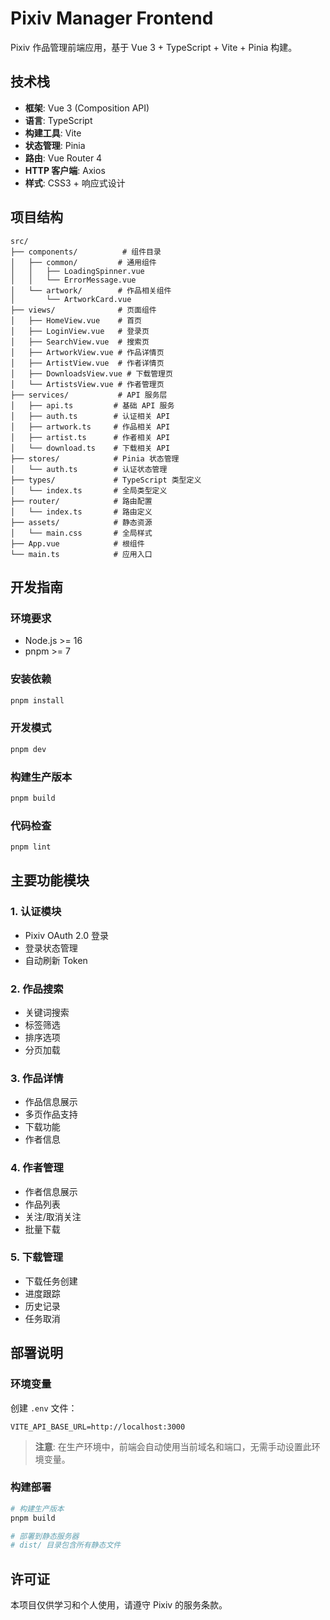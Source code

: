 # Pixiv Manager Frontend

Pixiv 作品管理前端应用，基于 Vue 3 + TypeScript + Vite + Pinia 构建。

## 技术栈

- **框架**: Vue 3 (Composition API)
- **语言**: TypeScript
- **构建工具**: Vite
- **状态管理**: Pinia
- **路由**: Vue Router 4
- **HTTP 客户端**: Axios
- **样式**: CSS3 + 响应式设计

## 项目结构

```
src/
├── components/          # 组件目录
│   ├── common/         # 通用组件
│   │   ├── LoadingSpinner.vue
│   │   └── ErrorMessage.vue
│   └── artwork/        # 作品相关组件
│       └── ArtworkCard.vue
├── views/              # 页面组件
│   ├── HomeView.vue    # 首页
│   ├── LoginView.vue   # 登录页
│   ├── SearchView.vue  # 搜索页
│   ├── ArtworkView.vue # 作品详情页
│   ├── ArtistView.vue  # 作者详情页
│   ├── DownloadsView.vue # 下载管理页
│   └── ArtistsView.vue # 作者管理页
├── services/           # API 服务层
│   ├── api.ts         # 基础 API 服务
│   ├── auth.ts        # 认证相关 API
│   ├── artwork.ts     # 作品相关 API
│   ├── artist.ts      # 作者相关 API
│   └── download.ts    # 下载相关 API
├── stores/            # Pinia 状态管理
│   └── auth.ts        # 认证状态管理
├── types/             # TypeScript 类型定义
│   └── index.ts       # 全局类型定义
├── router/            # 路由配置
│   └── index.ts       # 路由定义
├── assets/            # 静态资源
│   └── main.css       # 全局样式
├── App.vue            # 根组件
└── main.ts            # 应用入口
```

## 开发指南

### 环境要求

- Node.js >= 16
- pnpm >= 7

### 安装依赖

```bash
pnpm install
```

### 开发模式

```bash
pnpm dev
```

### 构建生产版本

```bash
pnpm build
```

### 代码检查

```bash
pnpm lint
```

## 主要功能模块

### 1. 认证模块
- Pixiv OAuth 2.0 登录
- 登录状态管理
- 自动刷新 Token

### 2. 作品搜索
- 关键词搜索
- 标签筛选
- 排序选项
- 分页加载

### 3. 作品详情
- 作品信息展示
- 多页作品支持
- 下载功能
- 作者信息

### 4. 作者管理
- 作者信息展示
- 作品列表
- 关注/取消关注
- 批量下载

### 5. 下载管理
- 下载任务创建
- 进度跟踪
- 历史记录
- 任务取消

## 部署说明

### 环境变量

创建 `.env` 文件：

```env
VITE_API_BASE_URL=http://localhost:3000
```

> **注意**: 在生产环境中，前端会自动使用当前域名和端口，无需手动设置此环境变量。

### 构建部署

```bash
# 构建生产版本
pnpm build

# 部署到静态服务器
# dist/ 目录包含所有静态文件
```

## 许可证

本项目仅供学习和个人使用，请遵守 Pixiv 的服务条款。

